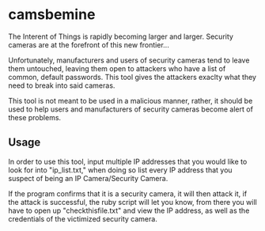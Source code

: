 # camsbemine

The Interent of Things is rapidly becoming larger and larger. Security cameras are at the forefront of this new frontier...

Unfortunately, manufacturers and users of security cameras tend to leave them untouched, leaving them open to attackers who have a list of common, default passwords. This tool gives the attackers exaclty what they need to break into said cameras. 

This tool is not meant to be used in a malicious manner, rather, it should be used to help users and manufacturers of security cameras become alert of these problems. 

## Usage

In order to use this tool, input multiple IP addresses that you would like to look for into "ip_list.txt," when doing so list every IP address that you suspect of being an IP Camera/Security Camera. 

If the program confirms that it is a security camera, it will then attack it, if the attack is successful, the ruby script will let you know, from there you will have to open up "checkthisfile.txt" and view the IP address, as well as the credentials of the victimized security camera.
